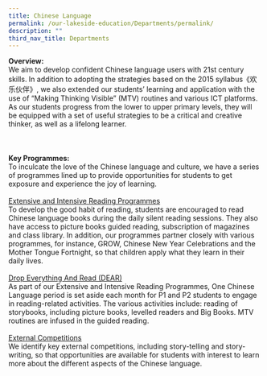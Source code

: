 ```yaml
---
title: Chinese Language
permalink: /our-lakeside-education/Departments/permalink/
description: ""
third_nav_title: Departments
---
```

<b>Overview:</b>
<br>
We aim to develop confident Chinese language users with 21st century skills. In addition to adopting the strategies based on the 2015 syllabus《欢乐伙伴》, we also extended our students’ learning and application with the use of “Making Thinking Visible” (MTV) routines and various ICT platforms. As our students progress from the lower to upper primary levels, they will be equipped with a set of useful strategies to be a critical and creative thinker, as well as a lifelong learner.
<br><br>
<br><br>
<b>Key Programmes:</b><br>
To inculcate the love of the Chinese language and culture, we have a series of programmes lined up to provide opportunities for students to get exposure and experience the joy of learning.
<br><br>
<u>Extensive and Intensive Reading Programmes</u><br>
To develop the good habit of reading, students are encouraged to read Chinese language books during the daily silent reading sessions. They also have access to picture books guided reading, subscription of magazines and class library. In addition, our programmes partner closely with various programmes, for instance, GROW, Chinese New Year Celebrations and the Mother Tongue Fortnight, so that children apply what they learn in their daily lives.
<br><br>
<u>Drop Everything And Read (DEAR)</u><br>
As part of our Extensive and Intensive Reading Programmes, One Chinese Language period is set aside each month for P1 and P2 students to engage in reading-related activities. The various activities include: reading of storybooks, including picture books, levelled readers and Big Books. MTV routines are infused in the guided reading.
<br><br>
<u>External Competitions</u><br>
We identify key external competitions, including story-telling and story-writing, so that opportunities are available for students with interest to learn more about the different aspects of the Chinese language.